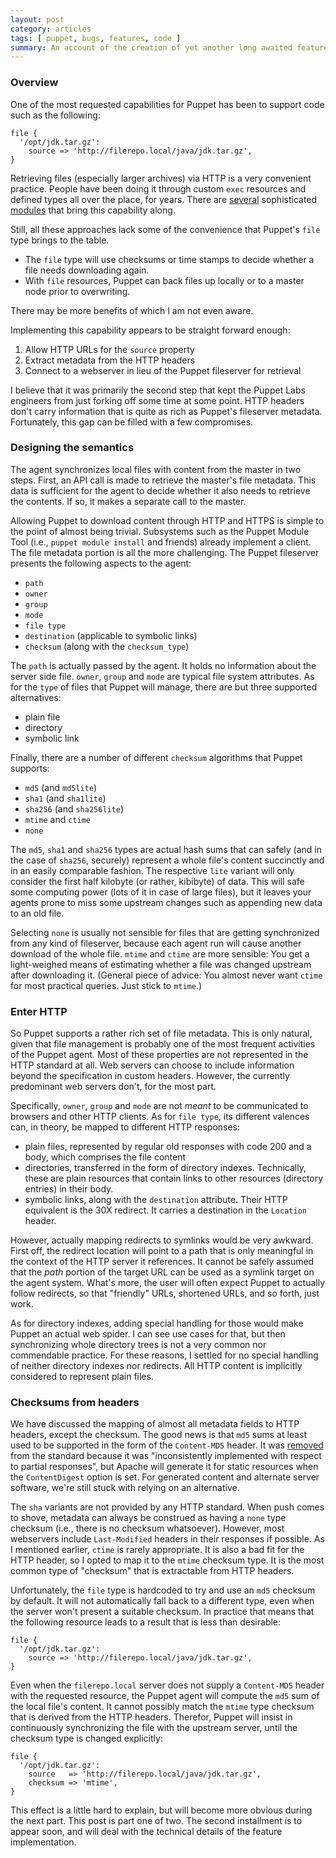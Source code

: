 ```yaml
---
layout: post
category: articles
tags: [ puppet, bugs, features, code ]
summary: An account of the creation of yet another long awaited feature. First part of two.
---
```


### Overview

One of the most requested capabilities for Puppet has been to support code
such as the following:

    file {
      '/opt/jdk.tar.gz':
        source => 'http://filerepo.local/java/jdk.tar.gz',
    }

Retrieving files (especially larger archives) via HTTP is a very convenient
practice. People have been doing it through custom `exec` resources and
defined types all over the place, for years. There are
[several](https://forge.puppetlabs.com/camptocamp/archive) sophisticated
[modules](https://forge.puppetlabs.com/nanliu/staging) that bring this
capability along.

Still, all these approaches lack some of the convenience that Puppet's `file`
type brings to the table.

 * The `file` type will use checksums or time stamps to decide whether
 a file needs downloading again.
 * With `file` resources, Puppet can back files up locally or to a master
 node prior to overwriting.

There may be more benefits of which I am not even aware.

Implementing this capability appears to be straight forward enough:

 1. Allow HTTP URLs for the `source` property
 2. Extract metadata from the HTTP headers
 3. Connect to a webserver in lieu of the Puppet fileserver for retrieval

I believe that it was primarily the second step that kept the Puppet Labs
engineers from just forking off some time at some point. HTTP headers don't
carry information that is quite as rich as Puppet's fileserver metadata.
Fortunately, this gap can be filled with a few compromises.

### Designing the semantics

The agent synchronizes local files with content from the master in two steps.
First, an API call is made to retrieve the master's file metadata. This data
is sufficient for the agent to decide whether it also needs to retrieve the
contents. If so, it makes a separate call to the master.

Allowing Puppet to download content through HTTP and HTTPS is simple to the
point of almost being trivial. Subsystems such as the Puppet Module Tool
(i.e., `puppet module install` and friends) already implement a client.
The file metadata portion is all the more challenging. The Puppet fileserver
presents the following aspects to the agent:

 * `path`
 * `owner`
 * `group`
 * `mode`
 * `file type`
 * `destination` (applicable to symbolic links)
 * `checksum` (along with the `checksum_type`)

The `path` is actually passed by the agent. It holds no information about the
server side file. `owner`, `group` and `mode` are typical file system attributes.
As for the `type` of files that Puppet will manage, there are but three
supported alternatives:

 * plain file
 * directory
 * symbolic link

Finally, there are a number of different `checksum` algorithms that Puppet supports:

 * `md5` (and `md5lite`)
 * `sha1` (and `sha1lite`)
 * `sha256` (and `sha256lite`)
 * `mtime` and `ctime`
 * `none`

The `md5`, `sha1` and `sha256` types are actual hash sums that can safely (and
in the case of `sha256`, securely) represent a whole file's content succinctly
and in an easily comparable fashion. The respective `lite` variant will only consider the first
half kilobyte (or rather, kibibyte) of data. This will safe some computing power
(lots of it in case of large files), but it leaves your agents prone to miss some
upstream changes such as appending new data to an old file.

Selecting `none` is usually not sensible for files that are getting synchronized
from any kind of fileserver, because each agent run will cause another download
of the whole file. `mtime` and `ctime` are more sensible: You get a light-weighed means
of estimating whether a file was changed upstream after downloading it. (General
piece of advice: You almost never want `ctime` for most practical queries. Just
stick to `mtime`.)

### Enter HTTP

So Puppet supports a rather rich set of file metadata. This is only natural,
given that file management is probably one of the most frequent activities
of the Puppet agent. Most of these properties are not represented in the
HTTP standard at all. Web servers can choose to include information beyond
the specification in custom headers. However, the currently predominant web servers
don't, for the most part.

Specifically, `owner`, `group` and `mode` are not *meant* to be communicated
to browsers and other HTTP clients. As for `file type`, its different valences
can, in theory, be mapped to different HTTP responses:

 * plain files, represented by regular old responses with code 200 and a body,
 which comprises the file content
 * directories, transferred in the form of directory indexes. Technically,
 these are plain resources that contain links to other resources (directory
 entries) in their body. 
 * symbolic links, along with the `destination` attribute. Their HTTP equivalent
 is the 30X redirect. It carries a destination in the `Location` header.

However, actually mapping redirects to symlinks would be very awkward. First off,
the redirect location will point to a path that is only meaningful in the context of
the HTTP server it references. It cannot be safely assumed that the *path* portion
of the target URL can be used as a symlink target on the agent system.
What's more, the user will often expect Puppet to actually follow redirects,
so that "friendly" URLs, shortened URLs, and so forth, just work.

As for directory indexes, adding special handling for those would make Puppet
an actual web spider. I can see use cases for that, but then synchronizing
whole directory trees is not a very common nor commendable practice. For these
reasons, I settled for no special handling of neither directory indexes nor
redirects. All HTTP content is implicitly considered to represent plain files.

### Checksums from headers

We have discussed the mapping of almost all metadata fields to HTTP headers,
except the checksum. The good news is that `md5` sums at least
used to be supported in the form of the `Content-MD5` header. It was
[removed](http://tools.ietf.org/html/rfc7231#appendix-B) from the standard
because it was "inconsistently implemented with respect to partial responses",
but Apache will generate it for static resources when the `ContentDigest`
option is set. For generated content and alternate server software,
we're still stuck with relying on an alternative.

The `sha` variants are not provided by any HTTP standard. When push comes
to shove, metadata can always be construed as having a `none` type checksum
(i.e., there is no checksum whatsoever). However, most webservers include
`Last-Modified` headers in their responses if possible. As I mentioned earlier,
`ctime` is rarely appropriate. It is also a bad fit for the HTTP header, so
I opted to map it to the `mtime` checksum type. It is the most common type
of "checksum" that is extractable from HTTP headers.

Unfortunately, the `file` type is hardcoded to try and use an `md5` checksum
by default. It will not automatically fall back to a different type, even when
the server won't present a suitable checksum. In practice that means that
the following resource leads to a result that is less than desirable:

    file {
      '/opt/jdk.tar.gz':
        source => 'http://filerepo.local/java/jdk.tar.gz',
    }

Even when the `filerepo.local` server does not supply a `Content-MD5` header with
the requested resource, the Puppet agent will compute the `md5` sum of the local
file's content. It cannot possibly match the `mtime` type checksum that is
derived from the HTTP headers. Therefor, Puppet will insist in continuously
synchronizing the file with the upstream server, until the checksum type is
changed explicitly:

    file {
      '/opt/jdk.tar.gz':
        source   => 'http://filerepo.local/java/jdk.tar.gz',
        checksum => 'mtime',
    }

This effect is a little hard to explain, but will become more obvious during the
next part. This post is part one of two. The second installment is to appear
soon, and will deal with the technical details of the feature implementation.
